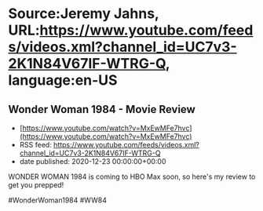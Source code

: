 # Source:Jeremy Jahns, URL:https://www.youtube.com/feeds/videos.xml?channel_id=UC7v3-2K1N84V67IF-WTRG-Q, language:en-US

## Wonder Woman 1984 - Movie Review
 - [https://www.youtube.com/watch?v=MxEwMFe7hvc](https://www.youtube.com/watch?v=MxEwMFe7hvc)
 - RSS feed: https://www.youtube.com/feeds/videos.xml?channel_id=UC7v3-2K1N84V67IF-WTRG-Q
 - date published: 2020-12-23 00:00:00+00:00

WONDER WOMAN 1984 is coming to HBO Max soon, so here's my review to get you prepped!

#WonderWoman1984 #WW84

